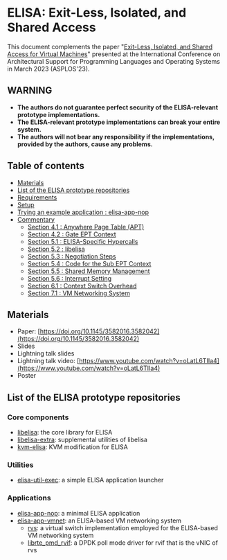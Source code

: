 # ELISA: Exit-Less, Isolated, and Shared Access

This document complements the paper "[Exit-Less, Isolated, and Shared Access for Virtual Machines](https://doi.org/10.1145/3582016.3582042)" presented at the International Conference on Architectural Support for Programming Languages and Operating Systems in March 2023 (ASPLOS'23).

## WARNING

- **The authors do not guarantee perfect security of the ELISA-relevant prototype implementations.**
- **The ELISA-relevant prototype implementations can break your entire system.**
- **The authors will not bear any responsibility if the implementations, provided by the authors, cause any problems.**

## Table of contents

- [Materials](#materials)
- [List of the ELISA prototype repositories](#list-of-the-elisa-prototype-repositories)
- [Requirements](#requirements)
- [Setup](#setup)
- [Trying an example application : elisa-app-nop](#trying-an-example-application--elisa-app-nop)
- [Commentary](#commentary)
	- [Section 4.1 : Anywhere Page Table (APT)](#section-41--anywhere-page-table-apt)
	- [Section 4.2 : Gate EPT Context](#section-42--gate-ept-context)
	- [Section 5.1 : ELISA-Specific Hypercalls](#section-51--elisa-specific-hypercalls)
	- [Section 5.2 : libelisa](#section-52--libelisa)
	- [Section 5.3 : Negotiation Steps](#section-53--negotiation-steps)
	- [Section 5.4 : Code for the Sub EPT Context](#section-54--code-for-the-sub-ept-context)
	- [Section 5.5 : Shared Memory Management](#section-55--shared-memory-management)
	- [Section 5.6 : Interrupt Setting](#section-56--interrupt-setting)
	- [Section 6.1 : Context Switch Overhead](#section-61--context-switch-overhead)
	- [Section 7.1 : VM Networking System](#section-71--vm-networking-system)

## Materials

- Paper: [https://doi.org/10.1145/3582016.3582042](https://doi.org/10.1145/3582016.3582042)
- Slides
- Lightning talk slides
- Lightning talk video: [https://www.youtube.com/watch?v=oLatL6TIIa4](https://www.youtube.com/watch?v=oLatL6TIIa4)
- Poster

## List of the ELISA prototype repositories

### Core components

- [libelisa](https://github.com/yasukata/libelisa): the core library for ELISA
- [libelisa-extra](https://github.com/yasukata/libelisa-extra): supplemental utilities of libelisa
- [kvm-elisa](https://github.com/yasukata/kvm-elisa): KVM modification for ELISA

### Utilities

- [elisa-util-exec](https://github.com/yasukata/elisa-util-exec): a simple ELISA application launcher

### Applications

- [elisa-app-nop](https://github.com/yasukata/elisa-app-nop): a minimal ELISA application
- [elisa-app-vmnet](https://github.com/yasukata/elisa-app-vmnet): an ELISA-based VM networking system
	- [rvs](https://github.com/yasukata/rvs): a virtual switch implementation employed for the ELISA-based VM networking system
	- [librte_pmd_rvif](https://github.com/yasukata/librte_pmd_rvif): a DPDK poll mode driver for rvif that is the vNIC of rvs

